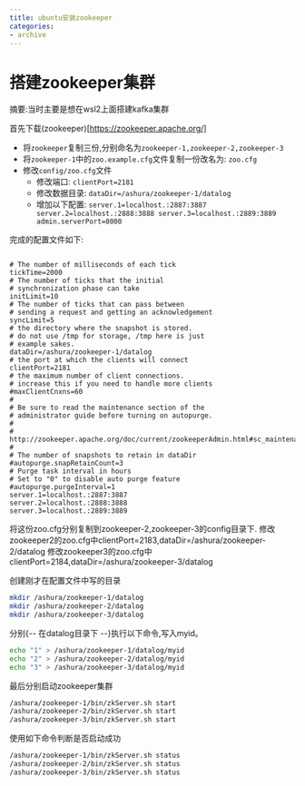 ```yaml
---
title: ubuntu安装zookeeper
categories:
- archive
---
```


# 搭建zookeeper集群

摘要:当时主要是想在wsl2上面搭建kafka集群

<!-- more -->

首先下载(zookeeper)[https://zookeeper.apache.org/]

- 将`zookeeper`复制三份,分别命名为`zookeeper-1,zookeeper-2,zookeeper-3`
- 将`zookeeper-1`中的`zoo.example.cfg`文件复制一份改名为: `zoo.cfg`
- 修改`config/zoo.cfg`文件
  - 修改端口: `clientPort=2181`
  - 修改数据目录: `dataDir=/ashura/zookeeper-1/datalog`
  - 增加以下配置: `server.1=localhost.:2887:3887 server.2=localhost.:2888:3888 server.3=localhost.:2889:3889 admin.serverPort=8000`

完成的配置文件如下:

```properties

# The number of milliseconds of each tick
tickTime=2000
# The number of ticks that the initial
# synchronization phase can take
initLimit=10
# The number of ticks that can pass between
# sending a request and getting an acknowledgement
syncLimit=5
# the directory where the snapshot is stored.
# do not use /tmp for storage, /tmp here is just
# example sakes.
dataDir=/ashura/zookeeper-1/datalog
# the port at which the clients will connect
clientPort=2181
# the maximum number of client connections.
# increase this if you need to handle more clients
#maxClientCnxns=60
#
# Be sure to read the maintenance section of the
# administrator guide before turning on autopurge.
#
# http://zookeeper.apache.org/doc/current/zookeeperAdmin.html#sc_maintenance
#
# The number of snapshots to retain in dataDir
#autopurge.snapRetainCount=3
# Purge task interval in hours
# Set to "0" to disable auto purge feature
#autopurge.purgeInterval=1
server.1=localhost.:2887:3887
server.2=localhost.:2888:3888
server.3=localhost.:2889:3889
```
将这份zoo.cfg分别复制到zookeeper-2,zookeeper-3的config目录下.
修改zookeeper2的zoo.cfg中clientPort=2183,dataDir=/ashura/zookeeper-2/datalog
修改zookeeper3的zoo.cfg中clientPort=2184,dataDir=/ashura/zookeeper-3/datalog

创建刚才在配置文件中写的目录

```bash
mkdir /ashura/zookeeper-1/datalog
mkdir /ashura/zookeeper-2/datalog
mkdir /ashura/zookeeper-3/datalog
```

分别{-- 在datalog目录下 --}执行以下命令,写入myid。

```bash
echo "1" > /ashura/zookeeper-1/datalog/myid
echo "2" > /ashura/zookeeper-2/datalog/myid
echo "3" > /ashura/zookeeper-3/datalog/myid
```

最后分别启动zookeeper集群

```bash
/ashura/zookeeper-1/bin/zkServer.sh start
/ashura/zookeeper-2/bin/zkServer.sh start
/ashura/zookeeper-3/bin/zkServer.sh start
```

使用如下命令判断是否启动成功

```bash
/ashura/zookeeper-1/bin/zkServer.sh status
/ashura/zookeeper-2/bin/zkServer.sh status
/ashura/zookeeper-3/bin/zkServer.sh status
```